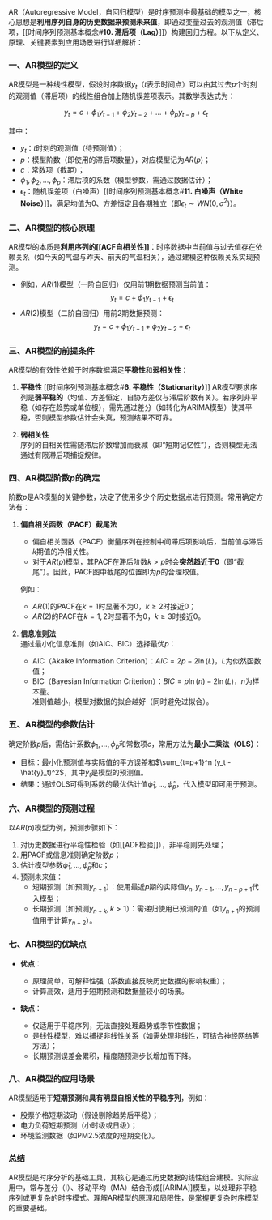 AR（Autoregressive Model，自回归模型）是时序预测中最基础的模型之一，核心思想是**利用序列自身的历史数据来预测未来值**，即通过变量过去的观测值（滞后项，[[时间序列预测基本概念#**10. 滞后项（Lag）**]]）构建回归方程。以下从定义、原理、关键要素到应用场景进行详细解析：


### **一、AR模型的定义**
AR模型是一种线性模型，假设时序数据$y_t$（$t$表示时间点）可以由其过去$p$个时刻的观测值（滞后项）的线性组合加上随机误差项表示。其数学表达式为：

$$
y_t = c + \phi_1 y_{t-1} + \phi_2 y_{t-2} + \dots + \phi_p y_{t-p} + \epsilon_t
$$

其中：
- $y_t$：$t$时刻的观测值（待预测值）；
- $p$：模型阶数（即使用的滞后项数量），对应模型记为$AR(p)$；
- $c$：常数项（截距）；
- $\phi_1, \phi_2, \dots, \phi_p$：滞后项的系数（模型参数，需通过数据估计）；
- $\epsilon_t$：随机误差项（白噪声）[[时间序列预测基本概念#**11. 白噪声（White Noise）**]]，满足均值为0、方差恒定且各期独立（即$\epsilon_t \sim WN(0, \sigma^2)$）。


### **二、AR模型的核心原理**
AR模型的本质是**利用序列的[[ACF自相关性]]**：时序数据中当前值与过去值存在依赖关系（如今天的气温与昨天、前天的气温相关），通过建模这种依赖关系实现预测。

- 例如，$AR(1)$模型（一阶自回归）仅用前1期数据预测当前值：
  $$
  y_t = c + \phi_1 y_{t-1} + \epsilon_t
  $$
- $AR(2)$模型（二阶自回归）用前2期数据预测：
  $$
  y_t = c + \phi_1 y_{t-1} + \phi_2 y_{t-2} + \epsilon_t
  $$


### **三、AR模型的前提条件**
AR模型的有效性依赖于时序数据满足**平稳性**和**弱相关性**：
1. **平稳性**  [[时间序列预测基本概念#**6. 平稳性（Stationarity）**]]
   AR模型要求序列是**弱平稳的**（均值、方差恒定，自协方差仅与滞后阶数有关）。若序列非平稳（如存在趋势或单位根），需先通过差分（如转化为ARIMA模型）使其平稳，否则模型参数估计会失真，预测结果不可靠。

2. **弱相关性**  
   序列的自相关性需随滞后阶数增加而衰减（即“短期记忆性”），否则模型无法通过有限滞后项捕捉规律。


### **四、AR模型阶数$p$的确定**
阶数$p$是AR模型的关键参数，决定了使用多少个历史数据点进行预测。常用确定方法有：

1. **偏自相关函数（PACF）截尾法**  
   - 偏自相关函数（PACF）衡量序列在控制中间滞后项影响后，当前值与滞后$k$期值的净相关性。  
   - 对于$AR(p)$模型，其PACF在滞后阶数$k > p$时会**突然趋近于0**（即“截尾”）。因此，PACF图中截尾的位置即为$p$的合理取值。

   例如：
   - $AR(1)$的PACF在$k=1$时显著不为0，$k \geq 2$时接近0；
   - $AR(2)$的PACF在$k=1,2$时显著不为0，$k \geq 3$时接近0。

2. **信息准则法**  
   通过最小化信息准则（如AIC、BIC）选择最优$p$：
   - AIC（Akaike Information Criterion）：$AIC = 2p - 2\ln(L)$，$L$为似然函数值；
   - BIC（Bayesian Information Criterion）：$BIC = p\ln(n) - 2\ln(L)$，$n$为样本量。  
   准则值越小，模型对数据的拟合越好（同时避免过拟合）。


### **五、AR模型的参数估计**
确定阶数$p$后，需估计系数$\phi_1, \dots, \phi_p$和常数项$c$，常用方法为**最小二乘法（OLS）**：
- 目标：最小化预测值与实际值的平方误差和$\sum_{t=p+1}^n (y_t - \hat{y}_t)^2$，其中$\hat{y}_t$是模型的预测值。
- 结果：通过OLS可得到系数的最优估计值$\hat{\phi}_1, \dots, \hat{\phi}_p$，代入模型即可用于预测。


### **六、AR模型的预测过程**
以$AR(p)$模型为例，预测步骤如下：
1. 对历史数据进行平稳性检验（如[[ADF检验]]），非平稳则先处理；
2. 用PACF或信息准则确定阶数$p$；
3. 估计模型参数$\hat{\phi}_1, \dots, \hat{\phi}_p$和$c$；
4. 预测未来值：
   - 短期预测（如预测$y_{n+1}$）：使用最近$p$期的实际值$y_n, y_{n-1}, \dots, y_{n-p+1}$代入模型；
   - 长期预测（如预测$y_{n+k}, k>1$）：需递归使用已预测的值（如$y_{n+1}$的预测值用于计算$y_{n+2}$）。


### **七、AR模型的优缺点**
- **优点**：
  - 原理简单，可解释性强（系数直接反映历史数据的影响权重）；
  - 计算高效，适用于短期预测和数据量较小的场景。

- **缺点**：
  - 仅适用于平稳序列，无法直接处理趋势或季节性数据；
  - 是线性模型，难以捕捉非线性关系（如需处理非线性，可结合神经网络等方法）；
  - 长期预测误差会累积，精度随预测步长增加而下降。


### **八、AR模型的应用场景**
AR模型适用于**短期预测**和**具有明显自相关性的平稳序列**，例如：
- 股票价格短期波动（假设剔除趋势后平稳）；
- 电力负荷短期预测（小时级或日级）；
- 环境监测数据（如PM2.5浓度的短期变化）。


### **总结**
AR模型是时序分析的基础工具，其核心是通过历史数据的线性组合建模。实际应用中，常与差分（I）、移动平均（MA）结合形成[[ARIMA]]模型，以处理非平稳序列或更复杂的时序模式。理解AR模型的原理和局限性，是掌握更复杂时序模型的重要基础。